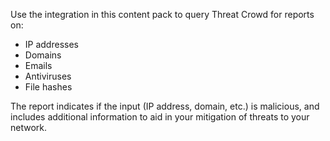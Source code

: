 Use the integration in this content pack to query Threat Crowd for reports on:

- IP addresses
- Domains
- Emails
- Antiviruses
- File hashes

The report indicates if the input (IP address, domain, etc.) is malicious, and includes additional information to aid in your mitigation of threats to your network. 
